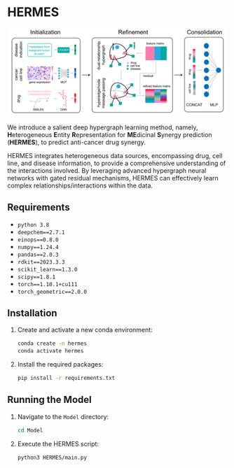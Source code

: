 # HERMES

![Overview](overview.png)

We introduce a salient deep hypergraph learning method, namely, **H**eterogeneous **E**ntity **R**epresentation for **ME**dicinal **S**ynergy prediction (**HERMES**), to predict anti-cancer drug synergy.

HERMES integrates heterogeneous data sources, encompassing drug, cell line, and disease information, to provide a comprehensive understanding of the interactions involved. By leveraging advanced hypergraph neural networks with gated residual mechanisms, HERMES can effectively learn complex relationships/interactions within the data.

## Requirements

- `python 3.8`
- `deepchem==2.7.1`
- `einops==0.8.0`
- `numpy==1.24.4`
- `pandas==2.0.3`
- `rdkit==2023.3.3`
- `scikit_learn==1.3.0`
- `scipy==1.8.1`
- `torch==1.10.1+cu111`
- `torch_geometric==2.0.0`

## Installation

1. Create and activate a new conda environment:

    ```bash
    conda create -n hermes
    conda activate hermes
    ```

2. Install the required packages:

    ```bash
    pip install -r requirements.txt
    ```

## Running the Model

1. Navigate to the `Model` directory:

    ```bash
    cd Model
    ```

2. Execute the HERMES script:

    ```bash
    python3 HERMES/main.py
    ```
